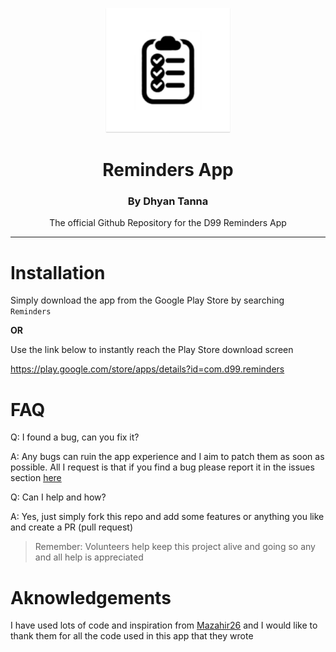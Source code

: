 <a name="top"></a>

<div align="center">
  <a href="https://github.com/D99-1/Reminders-App">
    <img src="/assets/icon1.png" alt="Logo" width="200" height="200">
  </a>  
  
# Reminders App
### By Dhyan Tanna
  
The official Github Repository for the D99 Reminders App

  ---
</div>


# Installation

Simply download the app from the Google Play Store by searching `Reminders`

**OR**

Use the link below to instantly reach the Play Store download screen

https://play.google.com/store/apps/details?id=com.d99.reminders


# FAQ

Q: I found a bug, can you fix it?

A: Any bugs can ruin the app experience and I aim to patch them as soon as possible. All I request is that if you find a bug please report it in the issues section <a href="https://github.com/D99-1/Reminders-App/issues">here</a>

Q: Can I help and how?

A: Yes, just simply fork this repo and add some features or anything you like and create a PR (pull request)

> Remember: Volunteers help keep this project alive and going so any and all help is appreciated
# Aknowledgements
I have used lots of code and inspiration from <a href="https://github.com/Mazahir26/Reminder-App">Mazahir26</a> and I would like to thank them for all the code used in this app that they wrote
